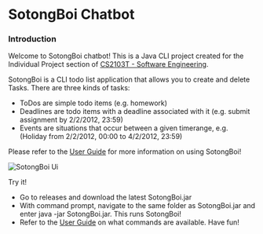 # SotongBoi Chatbot

### Introduction

Welcome to SotongBoi chatbot! This is a Java CLI project created for the Individual Project section
of [CS2103T - Software Engineering](https://nusmods.com/modules/CS2103T/software-engineering).

SotongBoi is a CLI todo list application that allows you to create and delete Tasks. There are three kinds of tasks:

* ToDos are simple todo items (e.g. homework)
* Deadlines are todo items with a deadline associated with it (e.g. submit assignment by 2/2/2012, 23:59)
* Events are situations that occur between a given timerange, e.g. (Holiday from 2/2/2012, 00:00 to 4/2/2012, 23:59)

Please refer to the [User Guide](/docs/README.md) for more information on using SotongBoi!

![SotongBoi Ui]()

Try it!

* Go to releases and download the latest SotongBoi.jar
* With command prompt, navigate to the same folder as SotongBoi.jar and enter java -jar SotongBoi.jar. This runs
  SotongBoi!
* Refer to the [User Guide](/docs/README.md) on what commands are available. Have fun!